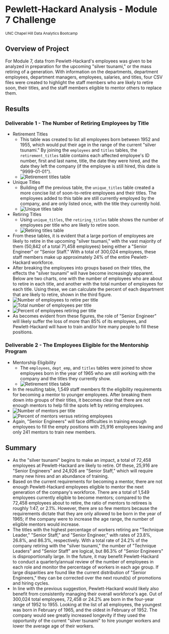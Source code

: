 # Pewlett-Hackard Analysis - Module 7 Challenge
<sub>UNC Chapel Hill Data Analytics Bootcamp</sub>

## Overview of Project
For Module 7, data from Pewlett-Hackard's employees was given to be analyzed in preparation for the upcoming "silver tsunami," or the mass retiring of a generation. With information on the departments, department employees, department managers, employees, salaries, and titles, four CSV files were created to highlight the staff members who are likely to retire soon, their titles, and the staff members eligible to mentor others to replace them.

## Results
### Deliverable 1 - The Number of Retiring Employees by Title
* Retirement Titles
  * This table was created to list all employees born between 1952 and 1955, which would put their age in the range of the current "silver tsunami." By joining the `employees` and `titles` tables, the `retirement_titles` table contains each affected employee's ID number, first and last name, title, the date they were hired, and the date they left the company (if the employee is still hired, this date is "9999-01-01").
  * ![Retirement titles table](/images/retirement_titles.png)
* Unique Titles
  * Building off the previous table, the `unique_titles` table created a more concise list of soon-to-retire employees and their titles. The employees added to this table are still currently employed by the company, and are only listed once, with the title they currently hold.
  * ![Unique titles table](/images/unique_titles.png)
* Retiring Titles
  * Using `unique_titles`, the `retiring_titles` table shows the number of employees per title who are likely to retire soon.
  * ![Retiring titles table](/images/retiring_titles.png)
* From these tables, it is evident that a large portion of employees are likely to retire in the upcoming "silver tsumani," with the vast majority of them (50,842 of a total 71,458 employees) being either a "Senior Engineer" or "Senior Staff." With a total of 300,024 employees, these staff members make up approximately 24% of the entire Pewlett-Hackard workforce. 
* After breaking the employees into groups based on their titles, the effects the "silver tsunami" will have become increasingly apparent. Below are two charts, one with the number of employees who are about to retire in each title, and another with the total number of employees for each title. Using these, we can calculate the percent of each department that are likely to retire, shown in the third figure.
* ![Number of employees to retire per title](/images/retiring_titles.png) ![Total number of employees per title](/images/all_titles_count.png)
* ![Percent of employees retiring per title](/images/titles_percent_retiring.png)
* As becomes evident from these figures, the role of "Senior Engineer" will likely suffer the loss of more than 85% of its employees, and Pewlett-Hackard will have to train and/or hire many people to fill these positions.

### Deliverable 2 - The Employees Eligible for the Mentorship Program
* Mentorship Eligibility
  * The `employees`, `dept_emp`, and `titles` tables were joined to show employees born in the year of 1965 who are still working with the company and the titles they currently show.
  * ![Retirement titles table](/images/retirement_titles.png)
* In the resulting table, 1,549 staff members fit the eligibility requirements for becoming a mentor to younger employees. After breaking them down into groups of their titles, it becomes clear that there are not enough mentors to help fill the spots left by retiring employees.
* ![Number of mentors per title](/images/mentorship_eligibility_count.png) ![Percent of mentors versus retiring employees](/images/titles_percent_mentors.png)
* Again, "Senior Engineers" will face difficulties in training enough employees to fill the empty positions with 25,916 employees leaving and only 241 mentors to train new members.

## Summary
* As the "silver tsunami" begins to make an impact, a total of 72,458 employees at Pewlett-Hackard are likely to retire. Of these, 25,916 are "Senior Engineers" and 24,926 are "Senior Staff," which will require many new hires and an abundance of training.
* Based on the current requirements for becoming a mentor, there are not enough Pewlett-Hackard employees eligible to mentor the next generation of the company's workforce. There are a total of 1,549 employees currently eligible to become mentors; compared to the 72,458 employees about to retire, the ratio of mentors to retirees is roughly 1:47, or 2.1%. However, there are so few mentors because the requirements dictate that they are only allowed to be born in the year of 1965; if the company were to increase the age range, the number of eligible mentors would increase.
* The titles with the highest percentage of workers retiring are "Technique Leader," "Senior Staff," and "Senior Engineer," with rates of 23.8%, 26.8%, and 86.3%, respectively. With a total rate of 24.2% of the company retiring with the "silver tsunami," the number of "Technique Leaders" and "Senior Staff" are logical, but 86.3% of "Senior Engineers" is disproportionally large. In the future, it may benefit Pewlett-Hackard to conduct a quarterly/annual review of the number of employees in each role and monitor the percentage of workers in each age group. If large disparities are found like the current distribution of "Senior Engineers," they can be corrected over the next round(s) of promotions and hiring cycles.
* In line with the previous suggestion, Pewlett-Hackard would likely also benefit from consistently managing their overall workforce's age. Out of 300,024 total employees, 72,458 or 24.2% are born in the four-year range of 1952 to 1955. Looking at the list of all employees, the youngest was born in February of 1965, and the oldest in February of 1952. The company would see greatly increased longevity if they used the opportunity of the current "silver tsunami" to hire younger workers and lower the average age of their workers.
